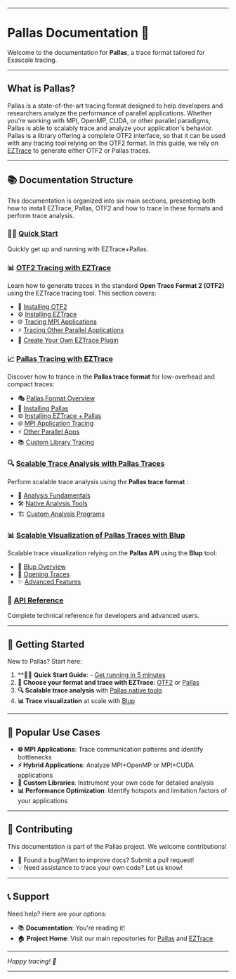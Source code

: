 
---
# Pallas Documentation 🚀

Welcome to the documentation for **Pallas**, a trace format tailored for Exascale tracing.

---

## What is Pallas?

Pallas is a state-of-the-art tracing format designed to help developers and researchers analyze the performance of parallel applications. Whether you're working with MPI, OpenMP, CUDA, or other parallel paradigms, Pallas is able to scalably trace and analyze your application's behavior.
Pallas is a library offering a complete OTF2 interface, so that it can be used with any tracing tool relying on the OTF2 format. In this guide, we rely on [EZTrace](https://gitlab.com/eztrace/eztrace) to generate either OTF2 or Pallas traces.


---

## 📚 Documentation Structure

This documentation is organized into six main sections, presenting both how to install EZTrace, Pallas, OTF2 and how to trace in these formats and perform trace analysis.

### 🏃‍♂️ [Quick Start](01-quick-start/01-quick-start.md)
Quickly get up and running with EZTrace+Pallas.

### 📊 [OTF2 Tracing with EZTrace](02-tracing-otf2/index.md)
Learn how to generate traces in the standard **Open Trace Format 2 (OTF2)** using the EZTrace tracing tool. This section covers:
- 🔧 [Installing OTF2](02-tracing-otf2/01-installing-otf2/index.md)
- ⚙️ [Installing EZTrace](02-tracing-otf2/02-installing-eztrace/index.md)
- 🌐 [Tracing MPI Applications](02-tracing-otf2/03-tracing-mpi/index.md)
- ⚡ [Tracing Other Parallel Applications](02-tracing-otf2/04-tracing-other-parallel/index.md)
- 🔌 [Create Your Own EZTrace Plugin](02-tracing-otf2/05-create-plugin/index.md)

### 📈 [Pallas Tracing with EZTrace](03-tracing-pallas/index.md)
Discover how to trance in the  **Pallas trace format** for low-overhead and compact traces:
- 🎭 [Pallas Format Overview](03-tracing-pallas/01-presentation/index.md)
- 🔧 [Installing Pallas](03-tracing-pallas/02-installing-pallas/index.md)
- ⚙️ [Installing EZTrace + Pallas](03-tracing-pallas/03-installing-eztrace-pallas/index.md)
- 🌐 [MPI Application Tracing](03-tracing-pallas/04-tracing-mpi/index.md)
- ⚡ [Other Parallel Apps](03-tracing-pallas/05-tracing-other-parallel/index.md)
- 📚 [Custom Library Tracing](03-tracing-pallas/06-trace-own-library/index.md)

### 🔍 [Scalable Trace Analysis with Pallas Traces](04-analyzing-pallas/index.md)
Perform scalable trace analysis using the **Pallas trace format** :
- 🎯 [Analysis Fundamentals](04-analyzing-pallas/01-generalities/index.md)
- 🛠️ [Native Analysis Tools](04-analyzing-pallas/02-native-analysis/index.md)
- 🏗️ [Custom Analysis Programs](04-analyzing-pallas/03-build-analysis/index.md)

### 📊 [Scalable Visualization of Pallas Traces with Blup](05-visualizing-blup/index.md)
Scalable trace visualization relying on the **Pallas API** using the **Blup** tool:
- 🎨 [Blup Overview](05-visualizing-blup/01-generalities/index.md)
- 📂 [Opening Traces](05-visualizing-blup/02-open-trace/index.md)
- ✨ [Advanced Features](05-visualizing-blup/03-other-functionalities/index.md)

### 📖 [API Reference](06-api-reference/index.md)
Complete technical reference for developers and advanced users.

---

## 🚀 Getting Started

New to Pallas? Start here:

1. **🏃‍♂️ **Quick Start Guide**: - [Get running in 5 minutes](01-quick-start/01-quick-start.md)
2. **🔧 Choose your format and trace with EZTrace**: [OTF2](02-tracing-otf2/index.md) or [Pallas](03-tracing-pallas/index.md)
3. **🔍 Scalable trace analysis** with [Pallas native tools](04-analyzing-pallas/index.md)
4. **📊 Trace visualization** at scale with [Blup](05-visualizing-blup/index.md)

---

## 🎯 Popular Use Cases

- **🌐 MPI Applications**: Trace communication patterns and identify bottlenecks
- **⚡ Hybrid Applications**: Analyze MPI+OpenMP or MPI+CUDA applications
- **🔧 Custom Libraries**: Instrument your own code for detailed analysis
- **📊 Performance Optimization**: Identify hotspots and limitation factors of your applications

---

## 🤝 Contributing

This documentation is part of the Pallas project. We welcome contributions!

- 📝 Found a bug?Want to improve docs? Submit a pull request!
- 💡 Need assistance to trace your own code? Let us know!

---

## 📞 Support

Need help? Here are your options:

- 📚 **Documentation**: You're reading it!
- 🏠 **Project Home**: Visit our main repositories for [Pallas](https://github.com/Pallas-Trace) and [EZTrace](https://gitlab.com/eztrace/eztrace)

---

*Happy tracing! 🎉*

---
